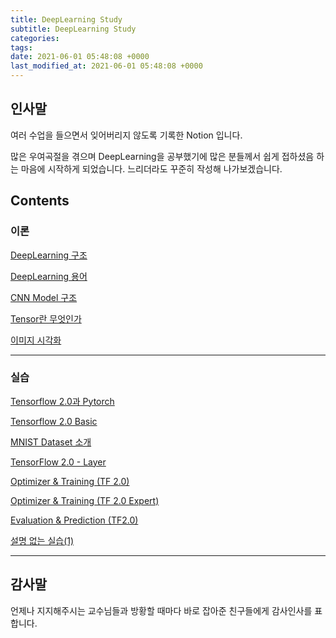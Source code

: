 ```yaml
---
title: DeepLearning Study
subtitle: DeepLearning Study
categories: 
tags: 
date: 2021-06-01 05:48:08 +0000
last_modified_at: 2021-06-01 05:48:08 +0000
---
```


## 인사말

여러 수업을 들으면서 잊어버리지 않도록 기록한 Notion 입니다.

많은 우여곡절을 겪으며 DeepLearning을 공부했기에 많은 분들께서 쉽게 접하셨음 하는 마음에 시작하게 되었습니다. 느리더라도 꾸준히 작성해 나가보겠습니다.

## Contents
### 이론

[DeepLearning 구조]()

[DeepLearning 용어]()

[CNN Model 구조]()

[Tensor란 무엇인가]()

[이미지 시각화]()

---

### 실습

[Tensorflow 2.0과 Pytorch]()

[Tensorflow 2.0 Basic](https://leonilpark.github.io/Tensorflow-Basic/)

[MNIST Dataset 소개]()

[TensorFlow 2.0 - Layer](https://leonilpark.github.io/TensorFlow2.0-Layer/)

[Optimizer & Training (TF 2.0)](https://leonilpark.github.io/Optimizer&Training/)

[Optimizer & Training (TF 2.0 Expert)](https://leonilpark.github.io/Optimizer&Training-Expert/)

[Evaluation & Prediction (TF2.0)]()

[설명 없는 실습(1)]()

---

## 감사말

언제나 지지해주시는 교수님들과 방황할 때마다 바로 잡아준 친구들에게 감사인사를 표합니다.
